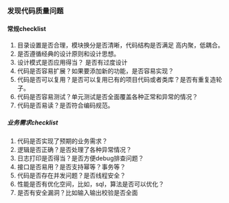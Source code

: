 ### 发现代码质量问题

#### 常规checklist

1. 目录设置是否合理，模块换分是否清晰，代码结构是否满足 高内聚，低耦合。
2. 是否遵循经典的设计原则和设计思想。
3. 设计模式是否应用得当？ 是否有过度设计
4. 代码是否容易扩展？如果要添加新的功能，是否容易实现？
5. 代码是否可以复用？是否可以复用已有的项目代码或者类库？是否有重复造轮子。
6. 代码是否容易测试？单元测试是否全面覆盖各种正常和异常的情况？
7. 代码是否易读？是否符合编码规范。



##### 业务需求checklist

1. 代码是否实现了预期的业务需求？
2. 逻辑是否正确？是否处理了各种异常情况？
3. 日志打印是否得当？是否方便debug排查问题？
4. 接口是否易用？是否支持幂等？事务等？
5. 代码是否存在并发问题？是否线程安全？
6. 性能是否有优化空间，比如，sql，算法是否可以优化？
7. 是否有安全漏洞？比如输入输出校验是否全面

